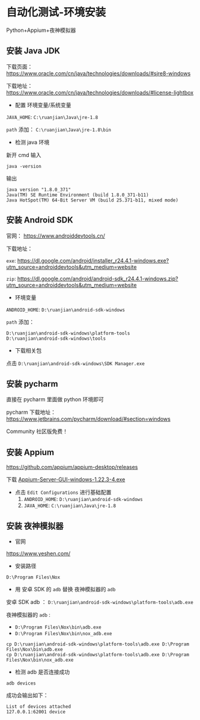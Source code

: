 # 自动化测试-环境安装

Python+Appium+夜神模拟器

## 安装 Java JDK

下载页面： https://www.oracle.com/cn/java/technologies/downloads/#sjre8-windows

下载地址： https://www.oracle.com/cn/java/technologies/downloads/#license-lightbox
 
 - 配置 环境变量/系统变量

`JAVA_HOME`: `C:\ruanjian\Java\jre-1.8`

`path` 添加： `C:\ruanjian\Java\jre-1.8\bin`

- 检测 java 环境

新开 cmd 输入
```
java -version
```

输出
```
java version "1.8.0_371"
Java(TM) SE Runtime Environment (build 1.8.0_371-b11)
Java HotSpot(TM) 64-Bit Server VM (build 25.371-b11, mixed mode)
```

## 安装 Android SDK

官网： https://www.androiddevtools.cn/

下载地址： 

`exe`: https://dl.google.com/android/installer_r24.4.1-windows.exe?utm_source=androiddevtools&utm_medium=website

`zip`: https://dl.google.com/android/android-sdk_r24.4.1-windows.zip?utm_source=androiddevtools&utm_medium=website

- 环境变量

`ANDROID_HOME`: `D:\ruanjian\android-sdk-windows`

`path` 添加：
```
D:\ruanjian\android-sdk-windows\platform-tools
D:\ruanjian\android-sdk-windows\tools
```

- 下载相关包

点击 `D:\ruanjian\android-sdk-windows\SDK Manager.exe`

## 安装 pycharm

直接在 pycharm 里面做 python 环境即可

pycharm 下载地址： https://www.jetbrains.com/pycharm/download/#section=windows

Community 社区版免费！


## 安装 Appium

https://github.com/appium/appium-desktop/releases

下载 [Appium-Server-GUI-windows-1.22.3-4.exe](https://github.com/appium/appium-desktop/releases/download/v1.22.3-4/Appium-Server-GUI-windows-1.22.3-4.exe)

- 点击 `Edit Configurations` 进行基础配置
	1. `ANDROID_HOME`: `D:\ruanjian\android-sdk-windows`
	2. `JAVA_HOME`: `C:\ruanjian\Java\jre-1.8`




## 安装 夜神模拟器

- 官网

https://www.yeshen.com/

- 安装路径

```
D:\Program Files\Nox
```

- 用 安卓 SDK 的 `adb` 替换 夜神模拟器的 `adb`

安卓 SDK adb ： `D:\ruanjian\android-sdk-windows\platform-tools\adb.exe`

夜神模拟器的 `adb` :
- `D:\Program Files\Nox\bin\adb.exe`
- `D:\Program Files\Nox\bin\nox_adb.exe`

```
cp D:\ruanjian\android-sdk-windows\platform-tools\adb.exe D:\Program Files\Nox\bin\adb.exe
cp D:\ruanjian\android-sdk-windows\platform-tools\adb.exe D:\Program Files\Nox\bin\nox_adb.exe
```

- 检测 adb 是否连接成功
```
adb devices
```
成功会输出如下：
```
List of devices attached
127.0.0.1:62001 device
```

